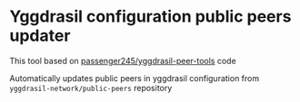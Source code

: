 # Yggdrasil configuration public peers updater

This tool based on [passenger245/yggdrasil-peer-tools](https://github.com/passenger245/yggdrasil-peer-tools) code

Automatically updates public peers in yggdrasil configuration from `yggdrasil-network/public-peers` repository
